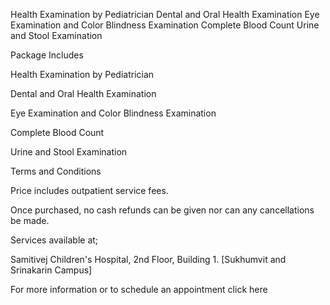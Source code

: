 Health Examination by Pediatrician Dental and Oral Health Examination
Eye Examination and Color Blindness Examination Complete Blood Count
Urine and Stool Examination

Package Includes

Health Examination by Pediatrician

Dental and Oral Health Examination

Eye Examination and Color Blindness Examination

Complete Blood Count

Urine and Stool Examination

Terms and Conditions

Price includes outpatient service fees.

Once purchased, no cash refunds can be given nor can any cancellations
be made.

Services available at;

Samitivej Children's Hospital, 2nd Floor, Building 1. \[Sukhumvit and
Srinakarin Campus\]

For more information or to schedule an appointment click here
